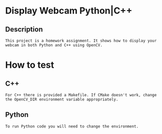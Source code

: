 # Display Webcam Python|C++
## Description
	This project is a homework assignment. It shows how to display your webcam in both Python and C++ using OpenCV.
# How to test

## C++ 
    For C++ there is provided a Makefile. If CMake doesn't work, change the OpenCV_DIR environment variable appropriately.

## Python
    To run Python code you will need to change the environment.

